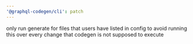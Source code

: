 ```yaml
---
'@graphql-codegen/cli': patch
---
```


only run generate for files that users have listed in config to avoid running this over every change that codegen is not supposed to execute
